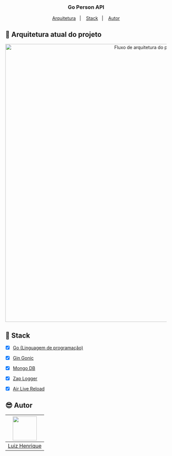 <h3 align="center">
Go Person API
</h3>


<p align="center">
   <a href="#dart-objetivo">Arquitetura</a>&nbsp;&nbsp;&nbsp;|&nbsp;&nbsp;&nbsp;
  <a href="#wrench-stack">Stack</a>&nbsp;&nbsp;&nbsp;|&nbsp;&nbsp;&nbsp;
  <a href="#sunglasses-autor">Autor</a>
</p>


## :dart: Arquitetura atual do projeto

<p align="center">
   <img  width="868" alt="Fluxo de arquitetura do projeto" src="https://github.com/MogLuiz/go-person-api/assets/58401291/d6667ab1-13d5-          431f-8542-c503f3ea33a1">
</p>


## :wrench: Stack

-   [x] [Go (Linguagem de programação)](https://go.dev/doc/)
-   [x] [Gin Gonic](https://gin-gonic.com/)
-   [x] [Mongo DB](https://www.mongodb.com/pt-br)
-   [x] [Zap Logger](https://github.com/uber-go/zap)
-   [x] [Air Live Reload](https://github.com/cosmtrek/air)



## :sunglasses: Autor

| [<img src="https://avatars.githubusercontent.com/u/58401291?v=4" width="75px;"/>][1] |
| :-------------------------------------------------------------------: |
|                         [Luiz Henrique][1]                          |

[1]: https://github.com/MogLuiz

